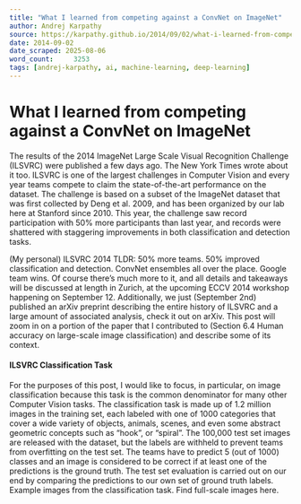 ```yaml
---
title: "What I learned from competing against a ConvNet on ImageNet"
author: Andrej Karpathy
source: https://karpathy.github.io/2014/09/02/what-i-learned-from-competing-against-a-convnet-on-imagenet/
date: 2014-09-02
date_scraped: 2025-08-06
word_count:     3253
tags: [andrej-karpathy, ai, machine-learning, deep-learning]
---
```


# What I learned from competing against a ConvNet on ImageNet

The results of the 2014 ImageNet Large Scale Visual Recognition Challenge (ILSVRC) were published a few days ago. The New York Times wrote about it too. ILSVRC is one of the largest challenges in Computer Vision and every year teams compete to claim the state-of-the-art performance on the dataset. The challenge is based on a subset of the ImageNet dataset that was first collected by Deng et al. 2009, and has been organized by our lab here at Stanford since 2010. This year, the challenge saw record participation with 50% more participants than last year, and records were shattered with staggering improvements in both classification and detection tasks.
> 
(My personal) ILSVRC 2014 TLDR: 50% more teams. 50% improved classification and detection. ConvNet ensembles all over the place. Google team wins.
Of course there’s much more to it, and all details and takeaways will be discussed at length in Zurich, at the upcoming ECCV 2014 workshop happening on September 12.
Additionally, we just (September 2nd) published an arXiv preprint describing the entire history of ILSVRC and a large amount of associated analysis, check it out on arXiv. This post will zoom in on a portion of the paper that I contributed to (Section 6.4 Human accuracy on large-scale image classification) and describe some of its context.
#### ILSVRC Classification Task
For the purposes of this post, I would like to focus, in particular, on image classification because this task is the common denominator for many other Computer Vision tasks. The classification task is made up of 1.2 million images in the training set, each labeled with one of 1000 categories that cover a wide variety of objects, animals, scenes, and even some abstract geometric concepts such as “hook”, or “spiral”. The 100,000 test set images are released with the dataset, but the labels are withheld to prevent teams from overfitting on the test set. The teams have to predict 5 (out of 1000) classes and an image is considered to be correct if at least one of the predictions is the ground truth. The test set evaluation is carried out on our end by comparing the predictions to our own set of ground truth labels.
Example images from the classification task. Find full-scale images here.